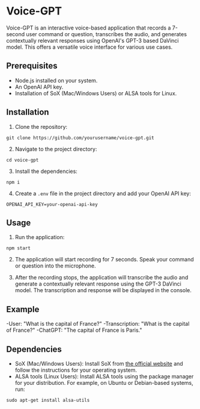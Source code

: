 # Voice-GPT

Voice-GPT is an interactive voice-based application that records a 7-second user command or question, transcribes the audio, and generates contextually relevant responses using OpenAI's GPT-3 based DaVinci model. This offers a versatile voice interface for various use cases.

## Prerequisites

- Node.js installed on your system.
- An OpenAI API key.
- Installation of SoX (Mac/Windows Users) or ALSA tools for Linux.

## Installation

1. Clone the repository:
```
git clone https://github.com/yourusername/voice-gpt.git
```

2. Navigate to the project directory:
```
cd voice-gpt
```

3. Install the dependencies:
```
npm i
```

4. Create a `.env` file in the project directory and add your OpenAI API key:
```
OPENAI_API_KEY=your-openai-api-key
```

## Usage

1. Run the application:
```
npm start
```

2. The application will start recording for 7 seconds. Speak your command or question into the microphone.

3. After the recording stops, the application will transcribe the audio and generate a contextually relevant response using the GPT-3 DaVinci model. The transcription and response will be displayed in the console.

## Example

-User: "What is the capital of France?"
-Transcription: "What is the capital of France?"
-ChatGPT: "The capital of France is Paris."

## Dependencies

- SoX (Mac/Windows Users): Install SoX from [the official website](http://sox.sourceforge.net/) and follow the instructions for your operating system.
- ALSA tools (Linux Users): Install ALSA tools using the package manager for your distribution. For example, on Ubuntu or Debian-based systems, run:
```
sudo apt-get install alsa-utils
```
